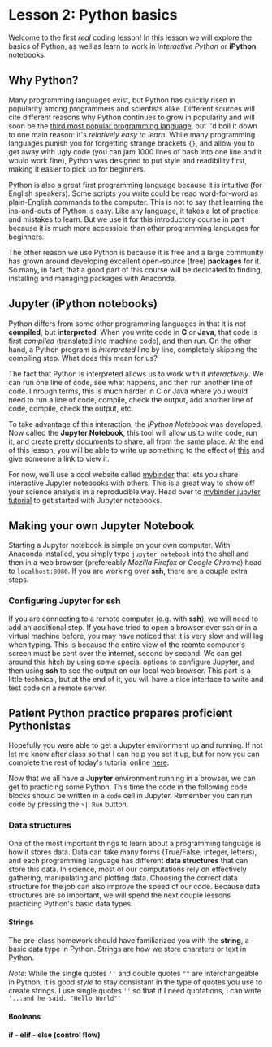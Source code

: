 # Lesson 2: Python basics
Welcome to the first *real* coding lesson! In this lesson we will explore the basics of Python, as well as learn to work in *interactive Python* or **iPython** notebooks.

## Why Python?
Many programming languages exist, but Python has quickly risen in popularity among programmers and scientists alike. Different sources will cite different reasons why Python continues to grow in popularity and will soon be the [third most popular programming language](https://www.tiobe.com/tiobe-index/), but I'd boil it down to one main reason: it's *relatively easy to learn*. While many programming languages punish you for forgetting strange brackets `{}`, and allow you to get away with ugly code (you can jam 1000 lines of bash into one line and it would work fine), Python was designed to put style and readibility first, making it easier to pick up for beginners. 

Python is also a great first programming language because it is intuitive (for English speakers). Some scripts you write could be read word-for-word as plain-English commands to the computer. This is not to say that learning the ins-and-outs of Python is easy. Like any language, it takes a lot of practice and mistakes to learn. But we use it for this introductory course in part because it is much more accessible than other programming languages for beginners.

The other reason we use Python is because it is free and a large community has grown around developing excellent open-source (free) **packages** for it. So many, in fact, that a good part of this course will be dedicated to finding, installing and managing packages with Anaconda.


## Jupyter (iPython notebooks)
Python differs from some other programming languages in that it is not **compiled**, but **interpreted**. When you write code in **C** or **Java**, that code is first *compiled* (translated into machine code), and then run. On the other hand, a Python program is *interpreted* line by line, completely skipping the compiling step. What does this mean for us?

The fact that Python is interpreted allows us to work with it *interactively*. We can run one line of code, see what happens, and then run another line of code. I nrough terms, this is much harder in C or Java where you would need to run a line of code, compile, check the output, add another line of code, compile, check the output, etc.

To take advantage of this interaction, the *IPython Notebook* was developed. Now called the **Jupyter Notebook**, this tool will allow us to write code, run it, and create pretty documents to share, all from the same place. At the end of this lesson, you will be able to write up something to the effect of [this](http://nbviewer.jupyter.org/gist/jhemann/4569783) and give someone a link to view it.

For now, we'll use a cool website called [mybinder](https://mybinder.org/) that lets you share interactive Jupyter notebooks with others. This is a great way to show off your science analysis in a reproducible way. Head over to
[mybinder jupyter tutorial](https://mybinder.org/v2/gh/cjtu/sci_coding/master?filepath=lessons%2Flesson2%2Fdata%2Fjupyter_tutorial.ipynb) to get started with Jupyter notebooks.

## Making your own Jupyter Notebook
Starting a Jupyter notebook is simple on your own computer. With Anaconda installed, you simply type `jupyter notebook` into the shell and then in a web browser (prefereably *Mozilla Firefox* or *Google Chrome*) head to `localhost:8080`. If you are working over **ssh**, there are a couple extra steps.


### Configuring Jupyter for ssh
If you are connecting to a remote computer (e.g. with **ssh**), we will need to add an additional step. If you have tried to open a browser over ssh or in a virtual machine before, you may have noticed that it is very slow and will lag when typing. This is because the entire view of the reomte computer's screen must be sent over the internet, second by second. We can get around this hitch by using some special options to configure Jupyter, and then using **ssh** to see the output on our local web browser. This part is a little technical, but at the end of it, you will have a nice interface to write and test code on a remote server.


## Patient Python practice prepares proficient Pythonistas
Hopefully you were able to get a Jupyter environment up and running. If not let me know after class so that I can help you set it up, but for now you can complete the rest of today's tutorial online [here](https://mybinder.org/v2/gh/cjtu/sci_coding/master?filepath=lessons%2Flesson2%2Fdata%2Flesson2.ipynb).

Now that we all have a **Jupyter** environment running in a browser, we can get to practicing some Python. This time the code in the following code blocks should be written in a `code` cell in Jupyter. Remember you can run code by pressing the `>| Run` button.

### Data structures
One of the most important things to learn about a programming language is how it stores data. Data can take many forms (True/False, integer, letters), and each programming language has different **data structures** that can store this data. In science, most of our computations rely on effectively gathering, manipulating and plotting data. Choosing the correct data structure for the job can also improve the speed of our code. Because data structures are so important, we will spend the next couple lessons practicing Python's basic data types.

#### Strings
The pre-class homework should have familiarized you with the **string**, a basic data type in Python. Strings are how we store charaters or text in Python. 

*Note*: While the single quotes `''` and double quotes `""` are interchangeable in Python, it is good *style* to stay consistant in the type of quotes you use to create strings. I use single quotes `''` so that if I need quotations, I can write `'...and he said, "Hello World"'`

#### Booleans


#### if - elif - else (control flow)

